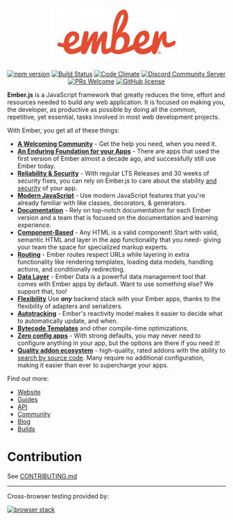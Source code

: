 <p align="center">
  <a href="https://emberjs.com"><img width="300" src="https://raw.githubusercontent.com/emberjs/website/master/source/images/brand/ember_Ember-Light.png"></a>
</p>

<p align="center">
   <a href="https://www.npmjs.com/package/ember-source"><img src="https://img.shields.io/npm/v/ember-source.svg?style=flat" alt="npm version"></a>  
  <a href="http://travis-ci.org/emberjs/ember.js"><img src="https://secure.travis-ci.org/emberjs/ember.js.svg?branch=master" alt="Build Status"></a>
  <a href="https://codeclimate.com/github/emberjs/ember.js"><img src="https://codeclimate.com/github/emberjs/ember.js.svg" alt="Code Climate"></a>
  <a href="https://discord.gg/zT3asNS"><img src="https://img.shields.io/discord/480462759797063690.svg?logo=discord" alt="Discord Community Server"></a>
   <a href="https://help-wanted.emberjs.com/"><img src="https://img.shields.io/badge/PRs-welcome-brightgreen.svg" alt="PRs Welcome"></a>
   <a href="https://github.com/emberjs/ember.js/blob/master/LICENSE"><img src="https://img.shields.io/badge/license-MIT-blue.svg" alt="GitHub license"></a>

</p>

**Ember.js** is a JavaScript framework that greatly reduces the time, effort and resources needed to build any web application. It is focused on making you, the developer, as productive as possible by doing all the common, repetitive, yet essential, tasks involved in most web development projects.

With Ember, you get all of these things:

* [**A Welcoming Community**](https://emberjs.com/community/) - Get the help you need, when you need it.
* [**An Enduring Foundation for your Apps**](https://en.wikipedia.org/wiki/Ember.js) - There are apps that used the first version of Ember almost a decade ago, and successfully still use Ember today.
* [**Reliability & Security**](https://emberjs.com/releases/) - With regular LTS Releases and 30 weeks of security fixes, you can rely on Ember.js to care about the stability [and security](https://emberjs.com/security/) of your app.
* [**Modern JavaScript**](https://guides.emberjs.com/release/upgrading/current-edition/) - Use modern JavaScript features that you're already familiar with like classes, decorators, & generators.
* [**Documentation**](https://guides.emberjs.com) - Rely on top-notch documentation for each Ember version and a team that is focused on the documentation and learning experience.
* [**Component-Based**](https://guides.emberjs.com/release/components/introducing-components/) - Any HTML is a valid component! Start with valid, semantic HTML and layer in the app functionality that you need- giving your team the space for specialized markup experts.
* [**Routing**](https://guides.emberjs.com/release/routing/) - Ember routes respect URLs while layering in extra functionality like rendering templates, loading data models, handling actions, and conditionally redirecting. 
* [**Data Layer**](https://guides.emberjs.com/release/models/) - Ember Data is a powerful data management tool that comes with Ember apps by default. Want to use something else? We support that, too!
* [**Flexibility**](https://guides.emberjs.com/release/models/customizing-adapters/) Use _**any**_ backend stack with your Ember apps, thanks to the flexibility of adapters and serializers.
* [**Autotracking**](https://guides.emberjs.com/release/in-depth-topics/autotracking-in-depth/) - Ember's reactivity model makes it easier to decide what to automatically update, and when. 
* [**Bytecode Templates**](https://yehudakatz.com/2017/04/05/the-glimmer-vm-boots-fast-and-stays-fast/) and other compile-time optimizations.
* [**Zero config apps**](https://guides.emberjs.com/release/configuring-ember/) - With strong defaults, you may never need to configure anything in your app, but the options are there if you need it!
* [**Quality addon ecosystem**](https://emberobserver.com/) - high-quality, rated addons with the ability to [search by source code](https://emberobserver.com/code-search?codeQuery=task). Many require no additional configuration, making it easier than ever to supercharge your apps.



Find out more: 

- [Website](https://emberjs.com)
- [Guides](https://guides.emberjs.com)
- [API](https://emberjs.com/api)
- [Community](https://emberjs.com/community)
- [Blog](https://emberjs.com/blog)
- [Builds](https://emberjs.com/builds)

# Contribution

See [CONTRIBUTING.md](https://github.com/emberjs/ember.js/blob/master/CONTRIBUTING.md)

---

Cross-browser testing provided by:


<a href="https://www.browserstack.com/automate/public-build/N0RzTStiOEVmUmFIOHZESHZ0SHc2ZnRtWkdId1VTYjBBNmdUbFdGQjhJMD0tLXlnakFXc2lFVk54YlFJeTZpMElGSGc9PQ==--587563c31781ae54de26452a7d27bd451607b000"><img alt="browser stack" src='https://www.browserstack.com/automate/badge.svg?badge_key=N0RzTStiOEVmUmFIOHZESHZ0SHc2ZnRtWkdId1VTYjBBNmdUbFdGQjhJMD0tLXlnakFXc2lFVk54YlFJeTZpMElGSGc9PQ==--587563c31781ae54de26452a7d27bd451607b000'/></a>
